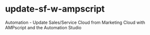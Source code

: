 # update-sf-w-ampscript
Automation - Update Sales/Service Cloud from Marketing Cloud with AMPscript and the Automation Studio
